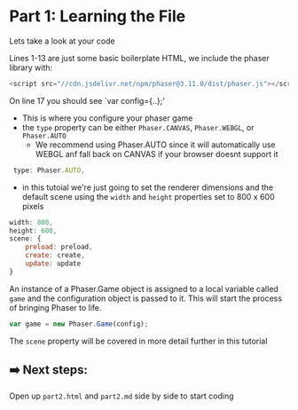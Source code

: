 # Part 1: Learning the File

Lets take a look at your code

Lines 1-13 are just some basic boilerplate HTML, we include the phaser library with:
```js
<script src="//cdn.jsdelivr.net/npm/phaser@3.11.0/dist/phaser.js"></script>
``` 

On line 17 you should see `var config={..};'
- This is where you configure your phaser game
- the `type` property can be either `Phaser.CANVAS`, `Phaser.WEBGL`, or `Phaser.AUTO` 
    - We recommend using Phaser.AUTO since it will automatically use WEBGL anf fall back on CANVAS if your browser doesnt support it
```js
 type: Phaser.AUTO,
```
- in this tutoial we're just going to set the renderer dimensions and the default scene using the `width` and `height` properties set to 800 x 600 pixels

```js
width: 800,
height: 600,
scene: {
    preload: preload,
    create: create,
    update: update
}
```

An instance of a Phaser.Game object is assigned to a local variable called `game` and the configuration object is passed to it. This will start the process of bringing Phaser to life.

```js
var game = new Phaser.Game(config);
```

The `scene` property will be covered in more detail further in this tutorial

## ➡️ Next steps:
Open up `part2.html` and `part2.md` side by side to start coding
